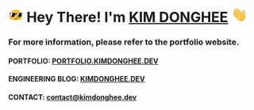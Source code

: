 <h1><img src="/sunglass.gif" width="30"/> Hey There! I'm <a href="https://github.com/DEVHEE/" target="_blank">KIM DONGHEE</a> <img
src="/hi.gif" width="32" /></h1>

<h3>For more information, please refer to the portfolio website.</h4>

<h4>PORTFOLIO: <b><a href="https://portfolio.kimdonghee.dev">PORTFOLIO.KIMDONGHEE.DEV</a></b></h4>

<h4>ENGINEERING BLOG: <b><a href="https://kimdonghee.dev">KIMDONGHEE.DEV</a></b></h4>

<h4>CONTACT: <b><a href="mailto:contact@kimdonghee.dev">contact@kimdonghee.dev</a></b></h4>
